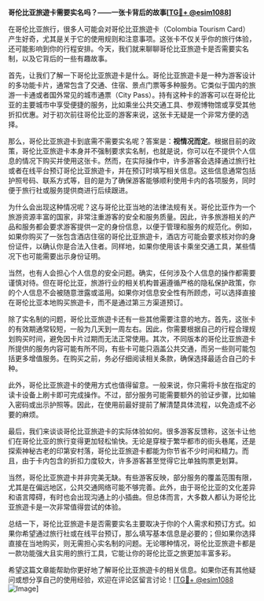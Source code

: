 **哥伦比亚旅遊卡需要实名吗？——一张卡背后的故事[[TG💪+ @esim1088](https://t.me/s/esim1088)]**

在哥伦比亚旅行，很多人可能会对哥伦比亚旅遊卡（Colombia Tourism Card）产生好奇，尤其是关于它的使用规则和注意事项。这张卡不仅关乎你的旅行体验，还可能影响到你的行程安排。今天，我们就来聊聊哥伦比亚旅遊卡是否需要实名制，以及它背后的一些有趣故事。

首先，让我们了解一下哥伦比亚旅遊卡是什么。哥伦比亚旅遊卡是一种为游客设计的多功能卡片，通常包含了交通、住宿、景点门票等多种服务。它类似于国内的旅游一卡通或者国外常见的城市通票（City Pass）。持有这种卡的游客可以在哥伦比亚的主要城市中享受便捷的服务，比如乘坐公共交通工具、参观博物馆或享受其他折扣优惠。对于初次前往哥伦比亚的游客来说，这张卡无疑是一个非常方便的选择。

那么，哥伦比亚旅遊卡到底需不需要实名呢？答案是：**视情况而定**。根据目前的政策，哥伦比亚旅遊卡本身并不强制要求实名制，也就是说，你可以在不提供个人信息的情况下购买并使用这张卡。然而，在实际操作中，许多游客会选择通过旅行社或者在线平台预订哥伦比亚旅遊卡，并在预订时填写相关信息。这些信息通常包括护照号码、联系方式等，目的是为了确保游客能够顺利使用卡内的各项服务，同时便于旅行社或服务提供商进行后续跟进。

为什么会出现这种情况呢？这与哥伦比亚当地的法律法规有关。哥伦比亚作为一个旅游资源丰富的国家，非常注重游客的安全和服务质量。因此，许多旅游相关的产品和服务都会要求游客提供一定的身份信息，以便于管理和服务的规范化。例如，如果你购买了一张包含酒店住宿的哥伦比亚旅遊卡，酒店方可能会要求核对你的身份证件，以确认你是合法入住者。同样地，如果你使用该卡乘坐交通工具，某些情况下也可能需要出示身份证明。

当然，也有人会担心个人信息的安全问题。确实，任何涉及个人信息的操作都需要谨慎对待。但在哥伦比亚，旅游行业的相关机构普遍遵循严格的隐私保护政策，你的个人信息不会被随意泄露或滥用。如果你对信息安全性有所顾虑，可以选择直接在哥伦比亚本地购买旅遊卡，而不是通过第三方渠道预订。

除了实名制的问题，哥伦比亚旅遊卡还有一些其他需要注意的地方。首先，这张卡的有效期通常较短，一般为几天到一周左右。因此，你需要根据自己的行程合理规划购买时间，避免因卡片过期而无法正常使用。其次，不同版本的哥伦比亚旅遊卡所提供的服务内容可能有所不同，有些卡可能只涵盖公共交通，而另一些则可能包括更多增值服务。在购买之前，务必仔细阅读相关条款，确保选择最适合自己的卡种。

此外，哥伦比亚旅遊卡的使用方式也值得留意。一般来说，你只需将卡放在指定的读卡设备上刷卡即可完成操作。不过，部分服务可能需要额外的验证步骤，比如输入密码或出示护照等。因此，在使用前最好提前了解清楚具体流程，以免造成不必要的麻烦。

最后，我们来谈谈哥伦比亚旅遊卡的实际体验如何。很多游客反馈称，这张卡让他们在哥伦比亚的旅行变得更加轻松愉快。无论是穿梭于繁华都市的街头巷尾，还是探索神秘古老的印第安村落，哥伦比亚旅遊卡都能为你节省不少时间和精力。而且，由于卡内包含的折扣力度较大，许多游客甚至觉得它比单独购票更划算。

当然，哥伦比亚旅遊卡并非完美无缺。有些游客反映，部分服务的覆盖范围有限，尤其是在偏远地区，公共交通网络可能不够完善。此外，由于哥伦比亚的文化差异和语言障碍，有时也会出现沟通上的小插曲。但总体而言，大多数人都认为哥伦比亚旅遊卡是一次非常值得尝试的体验。

总结一下，哥伦比亚旅遊卡是否需要实名主要取决于你的个人需求和预订方式。如果你希望通过旅行社或在线平台预订，那么填写基本信息是必要的；但如果你选择直接在当地购买，则无需担心实名制的问题。无论哪种情况，哥伦比亚旅遊卡都是一款功能强大且实用的旅行工具，它能让你的哥伦比亚之旅更加丰富多彩。

希望这篇文章能帮助你更好地了解哥伦比亚旅遊卡的相关信息。如果你还有其他疑问或想分享自己的使用经验，欢迎在评论区留言讨论！[[TG💪+ @esim1088](https://t.me/s/esim1088) ![Image](https://i.postimg.cc/4NQfJmqS/Snipaste-2025-05-13-00-14-12.png)]